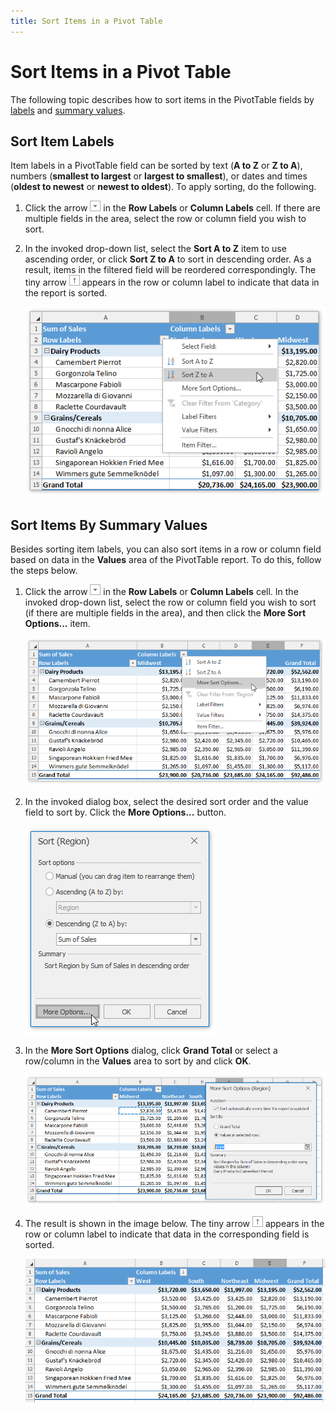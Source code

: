 ```yaml
---
title: Sort Items in a Pivot Table
---
```

# Sort Items in a Pivot Table
The following topic describes how to sort items in the PivotTable fields by [labels](#labels) and [summary values](#values).

<a name="labels"/>

## Sort Item Labels
Item labels in a PivotTable field can be sorted by text (**A to Z** or **Z to A**), numbers (**smallest to largest** or **largest to smallest**), or dates and times (**oldest to newest** or **newest to oldest**). To apply sorting, do the following.
1. Click the arrow ![Spreadsheet_FilterAndSortArrow](../../../images/img25500.png) in the **Row Labels** or **Column Labels** cell. If there are multiple fields in the area, select the row or column field you wish to sort.
2. In the invoked drop-down list, select the **Sort A to Z** item to use ascending order, or click **Sort Z to A** to sort in descending order. As a result, items in the filtered field will be reordered correspondingly. The tiny arrow ![Spreadsheet_SortedArrow](../../../images/img25503.png) appears in the row or column label to indicate that data in the report is sorted.
	
	![Spreadsheet_PivotTable_Sorting](../../../images/img126444.png)

<a name="values"/>

## Sort Items By Summary Values
Besides sorting item labels, you can also sort items in a row or column field based on data in the **Values** area of the PivotTable report. To do this, follow the steps below.
1. Click the arrow ![Spreadsheet_FilterAndSortArrow](../../../images/img25500.png) in the **Row Labels** or **Column Labels** cell. In the invoked drop-down list, select the row or column field you wish to sort (if there are multiple fields in the area), and then click the **More Sort Options...** item.
	
	![Spreadsheet_PivotTable_Sorting_Values_MoreSortOptions_ContextMenu](../../../images/img126471.png)
2. In the invoked dialog box, select the desired sort order and the value field to sort by. Click the **More Options...** button. 
	
	![Spreadsheet_PivotTables_Sorting_Values_MoreOptionsDialog](../../../images/img126472.png)
3. In the **More Sort Options** dialog, click **Grand Total** or select a row/column in the **Values** area to sort by and click **OK**. 
	
	![Spreadsheet_PivoteTable_Sorting_Values_MoreOptionsDialog2](../../../images/img126473.png)
4. The result is shown in the image below. The tiny arrow ![Spreadsheet_SortedArrow](../../../images/img25503.png) appears in the row or column label to indicate that data in the corresponding field is sorted.
	
	![Spreadsheet_PivotTable_Sorting_Values_Result](../../../images/img126474.png)